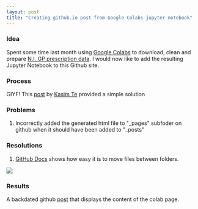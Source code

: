 ```yaml
---
layout: post
title: "Creating github.io post from Google Colabs jupyter notebook"
---
```


### Idea
Spent some time last month using [Google Colabs](https://colab.research.google.com/) to download, clean and prepare [N.I. GP prescription data](https://www.opendatani.gov.uk/dataset/gp-prescribing-data). I would now like to add the resulting Jupyter Notebook to this Github site. 

### Process 
GIYF!
This [post](http://www.kasimte.com/adding-and-including-jupyter-notebooks-as-jekyll-blog-posts) by [Kasim Te](http://www.kasimte.com/) provided a simple solution

### Problems
1. Incorrectly added the generated html file to "\_pages" subfoder on github when it should have been added to "\_posts"

### Resolutions
1. [GitHub Docs](https://docs.github.com/en/github/managing-files-in-a-repository/moving-a-file-to-a-new-location) shows how easy it is to move files between folders. 

![](https://docs.github.com/assets/images/help/repository/moving_files.gif)

### Results
A backdated github [post](https://williamorrie.github.io/2021/04/17/preparing-prescription-data-in-colabs.html) that displays the content of the colab page. 
